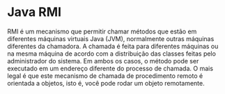 # Java RMI


RMI é um mecanismo que permitir chamar métodos que estão em diferentes máquinas virtuais Java (JVM), normalmente outras máquinas diferentes da chamadora. A chamada é feita para diferentes máquinas ou na mesma máquina de acordo com a distribuição das classes feitas pelo administrador do sistema. Em ambos os casos, o método pode ser executado em um endereço diferente do processo de chamada. O mais legal é que este mecanismo de chamada de procedimento remoto é orientada a objetos, isto é, você pode rodar um objeto remotamente.


